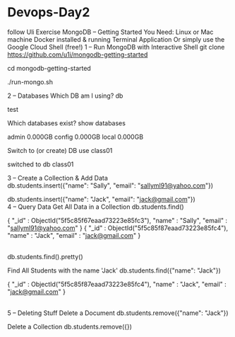 # Devops-Day2
follow Uli Exercise
MongoDB – Getting Started
You Need:
Linux or Mac machine
Docker installed & running
Terminal Application
Or simply use the Google Cloud Shell (free!)
1 – Run MongoDB with Interactive Shell
git clone https://github.com/u1i/mongodb-getting-started

cd mongodb-getting-started

./run-mongo.sh

2 – Databases
Which DB am I using?
db

test

Which databases exist?
show databases

admin 0.000GB
config 0.000GB
local 0.000GB

Switch to (or create) DB
use class01

switched to db class01

3 – Create a Collection & Add Data <br>
db.students.insert({"name": "Sally", "email": "sallyml91@yahoo.com"})

db.students.insert({"name": "Jack", "email": "jack@gmail.com"})
<br>
4 – Query Data
Get All Data in a Collection
db.students.find()

{ "_id" : ObjectId("5f5c85f67eaad73223e85fc3"), "name" : "Sally", "email" : "sallyml91@yahoo.com" }
{ "_id" : ObjectId("5f5c85f87eaad73223e85fc4"), "name" : "Jack", "email" : "jack@gmail.com" }

<br>
db.students.find().pretty()



Find All Students with the name 'Jack'
db.students.find({"name": "Jack"})

{ "_id" : ObjectId("5f5c85f87eaad73223e85fc4"), "name" : "Jack", "email" : "jack@gmail.com" }

<br>
5 – Deleting Stuff
Delete a Document
db.students.remove({"name": "Jack"})

Delete a Collection
db.students.remove({})
